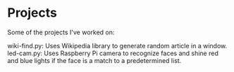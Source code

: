# Projects
Some of the projects I've worked on:

wiki-find.py: Uses Wikipedia library to generate random article in a window.  
led-cam.py: Uses Raspberry Pi camera to recognize faces and shine red and blue lights if the face is a match to a predetermined list.  
